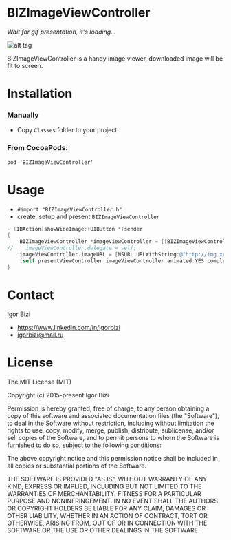 # BIZImageViewController

*Wait for gif presentation, it's loading...*

![alt tag](https://github.com/bizibizi/BIZImageViewController/blob/master/presentation.gif)


BIZImageViewController is a handy image viewer, downloaded image will be fit to screen.


# Installation

### Manually
- Copy ```Classes``` folder to your project 

### From CocoaPods:
```objective-c
pod 'BIZImageViewController' 
```


# Usage

- ```#import "BIZImageViewController.h"``` 
- create, setup and present ```BIZImageViewController``` 
```objective-c
- (IBAction)showWideImage:(UIButton *)sender
{
    BIZImageViewController *imageViewController = [[BIZImageViewController alloc] initFromNib];
//    imageViewController.delegate = self;
    imageViewController.imageURL = [NSURL URLWithString:@"http://img.xcitefun.net/users/2011/05/248721,xcitefun-wide-wallpaper004.jpg"];
    [self presentViewController:imageViewController animated:YES completion:nil];
}
```


# Contact

Igor Bizi
- https://www.linkedin.com/in/igorbizi
- igorbizi@mail.ru


# License
 
The MIT License (MIT)

Copyright (c) 2015-present Igor Bizi

Permission is hereby granted, free of charge, to any person obtaining a copy of this software and associated documentation files (the "Software"), to deal in the Software without restriction, including without limitation the rights to use, copy, modify, merge, publish, distribute, sublicense, and/or sell copies of the Software, and to permit persons to whom the Software is furnished to do so, subject to the following conditions:

The above copyright notice and this permission notice shall be included in all copies or substantial portions of the Software.

THE SOFTWARE IS PROVIDED "AS IS", WITHOUT WARRANTY OF ANY KIND, EXPRESS OR IMPLIED, INCLUDING BUT NOT LIMITED TO THE WARRANTIES OF MERCHANTABILITY, FITNESS FOR A PARTICULAR PURPOSE AND NONINFRINGEMENT. IN NO EVENT SHALL THE AUTHORS OR COPYRIGHT HOLDERS BE LIABLE FOR ANY CLAIM, DAMAGES OR OTHER LIABILITY, WHETHER IN AN ACTION OF CONTRACT, TORT OR OTHERWISE, ARISING FROM, OUT OF OR IN CONNECTION WITH THE SOFTWARE OR THE USE OR OTHER DEALINGS IN THE SOFTWARE.
 

